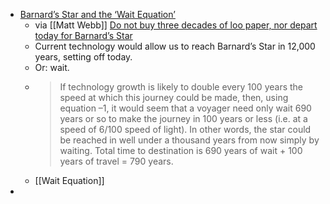 - [Barnard’s Star and the ‘Wait Equation’](https://www.centauri-dreams.org/2006/11/24/barnards-star-and-the-wait-equation/)
	- via [[Matt Webb]] [Do not buy three decades of loo paper, nor depart today for Barnard’s Star](https://interconnected.org/home/2022/12/20/wait)
	- Current technology would allow us to reach Barnard’s Star in 12,000 years, setting off today.
	- Or: wait.
	- > If technology growth is likely to double every 100 years the speed at which this journey could be made, then, using equation –1, it would seem that a voyager need only wait 690 years or so to make the journey in 100 years or less (i.e. at a speed of 6/100 speed of light). In other words, the star could be reached in well under a thousand years from now simply by waiting. Total time to destination is 690 years of wait + 100 years of travel = 790 years.
	- [[Wait Equation]]
-